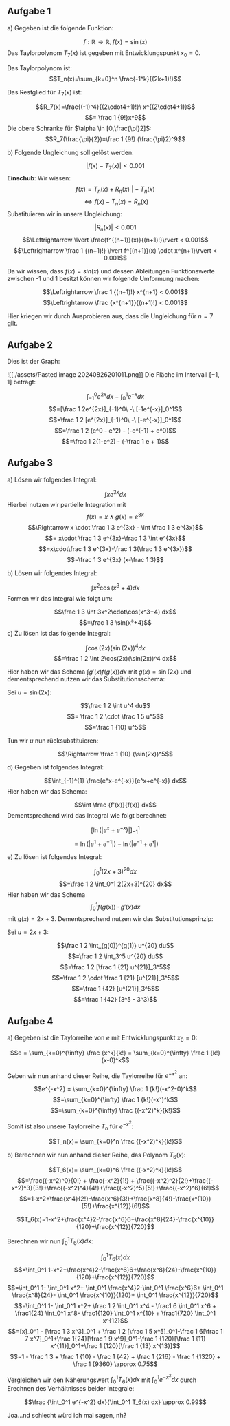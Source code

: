 ## Aufgabe 1

a) Gegeben ist die folgende Funktion:

$$f: \mathbb{R} \rightarrow \mathbb{R}, f(x)=\sin(x)$$
Das Taylorpolynom $T_7(x)$ ist gegeben mit Entwicklungspunkt $x_0=0$.

Das Taylorpolynom ist:
$$T_n(x)=\sum_{k=0}^n \frac{-1^k}{(2k+1)!}$$

Das Restglied für $T_7(x)$ ist:

$$R_7(x)=\frac{(-1)^4}{(2\cdot4+1)!}\ x^{(2\cdot4+1)}$$
$$= \frac 1 {9!}x^9$$
Die obere Schranke für $\alpha \in [0,\frac{\pi}2]$:
$$R_7(\frac{\pi}{2})=\frac 1 {9!} (\frac{\pi}2)^9$$

b) Folgende Ungleichung soll gelöst werden:

$$\lvert f(x)-T_7(x)\rvert < 0.001$$
**Einschub**:
Wir wissen:
$$f(x) = T_n(x) + R_n(x)\ \vert - T_n(x)$$
$$\Leftrightarrow f(x)-T_n(x) = R_n(x)$$
Substituieren wir in unsere Ungleichung:

$$\lvert R_n(x) \rvert < 0.001$$
$$\Leftrightarrow \lvert \frac{f^{(n+1)}(x)}{(n+1)!}\rvert < 0.001$$
$$\Leftrightarrow \frac 1 {(n+1)!}  \lvert f^{(n+1)}(x) \cdot x^{n+1}\rvert < 0.001$$

Da wir wissen, dass $f(x)=sin(x)$ und dessen Ableitungen Funktionswerte zwischen -1 und 1 besitzt können wir folgende Umformung machen:

$$\Leftrightarrow \frac 1 {(n+1)!} x^{n+1} < 0.001$$
$$\Leftrightarrow \frac {x^{n+1}}{(n+1)!} < 0.001$$

Hier kriegen wir durch Ausprobieren aus, dass die Ungleichung für $n = 7$ gilt.
## Aufgabe 2
Dies ist der Graph:

![[./assets/Pasted image 20240826201011.png]]
Die Fläche im Intervall $[-1, 1]$ beträgt:

$$\int_{-1}^0 e^{2x} dx - \int_0^1 e^{-x} dx$$
$$=[\frac 1 2e^{2x}]_{-1}^0\ -\ [-1e^{-x}]_0^1$$
$$=\frac 1 2 [e^{2x}]_{-1}^0\ -\ [-e^{-x}]_0^1$$
$$=\frac 1 2 (e^0 - e^2) - (-e^{-1} + e^0)$$
$$=\frac 1 2(1-e^2) - (-\frac 1 e + 1)$$

## Aufgabe 3

a) Lösen wir folgendes Integral:

$$\int xe^{3x} dx$$
Hierbei nutzen wir partielle Integration mit
$$f(x)=x \land g(x)=e^{3x}$$
$$\Rightarrow x \cdot \frac 1 3 e^{3x} - \int \frac 1 3 e^{3x}$$
$$= x\cdot \frac 1 3 e^{3x}-\frac 1 3 \int e^{3x}$$
$$=x\cdot\frac 1 3 e^{3x}-\frac 1 3(\frac 1 3 e^{3x})$$
$$=\frac 1 3 e^{3x} (x-\frac 1 3)$$

b) Lösen wir folgendes Integral: 

$$\int x^2\cos(x^3+4)dx$$
Formen wir das Integral wie folgt um:

$$\frac 1 3 \int 3x^2\cdot\cos(x^3+4) dx$$
$$=\frac 1 3 \sin(x³+4)$$
c) Zu lösen ist das folgende Integral:

$$\int \cos(2x)(\sin(2x))^4 dx$$
$$=\frac 1 2 \int 2\cos(2x)(\sin(2x))^4 dx$$

Hier haben wir das Schema $\int g'(x) f(g(x)) dx$ mit $g(x)=\sin(2x)$ und dementsprechend nutzen wir das Substitutionsschema:

Sei $u = \sin(2x)$:

$$\frac 1 2 \int u^4 du$$
$$= \frac 1 2 \cdot \frac 1 5 u^5$$
$$=\frac 1 {10} u^5$$

Tun wir $u$ nun rücksubstituieren:

$$\Rightarrow \frac 1 {10} (\sin(2x))^5$$


d) Gegeben ist folgendes Integral:

$$\int_{-1}^{1} \frac{e^x-e^{-x}}{e^x+e^{-x}} dx$$
Hier haben wir das Schema:

$$\int \frac {f'(x)}{f(x)} dx$$
Dementsprechend wird das Integral wie folgt berechnet:

$$[\ln(\lvert e^x+e^{-x})\rvert]_{-1}^1$$
$$=\ln(\lvert e^1+e^{-1}\rvert ) - \ln(\lvert e^{-1}+e¹\rvert )$$

e) Zu lösen ist folgendes Integral:

$$\int_0^1 (2x+3)^{20} dx$$
$$=\frac 1 2 \int_0^1 2(2x+3)^{20} dx$$
Hier haben wir das Schema $$\int_0^1 f(g(x))\cdot g'(x) dx$$ mit $g(x) = 2x+3$. Dementsprechend nutzen wir das Substitutionsprinzip:

Sei $u = 2x+3$:

$$\frac 1 2 \int_{g(0)}^{g(1)} u^{20} du$$
$$=\frac 1 2 \int_3^5 u^{20} du$$
$$=\frac 1 2 [\frac 1 {21} u^{21}]_3^5$$
$$=\frac 1 2 \cdot \frac 1 {21} [u^{21}]_3^5$$
$$=\frac 1 {42} [u^{21}]_3^5$$
$$=\frac 1 {42} (3^5 - 3^3)$$
## Aufgabe 4

a) Gegeben ist die Taylorreihe von $e$ mit Entwicklungspunkt $x_0 = 0$:

$$e = \sum_{k=0}^{\infty} \frac {x^k}{k!} = \sum_{k=0}^{\infty} \frac 1 {k!} (x-0)^k$$

Geben wir nun anhand dieser Reihe, die Taylorreihe für $e^{-x^2}$ an:

$$e^{-x^2} = \sum_{k=0}^{\infty} \frac 1 {k!}(-x^2-0)^k$$
$$=\sum_{k=0}^{\infty} \frac 1 {k!}(-x²)^k$$
$$=\sum_{k=0}^{\infty} \frac {(-x^2)^k}{k!}$$

Somit ist also unsere Taylorreihe $T_n$ für $e^{-x^2}$:

$$T_n(x)= \sum_{k=0}^n \frac {(-x^2)^k}{k!}$$

b) Berechnen wir nun anhand dieser Reihe, das Polynom $T_6(x)$:

$$T_6(x)= \sum_{k=0}^6 \frac {(-x^2)^k}{k!}$$$$=\frac{(-x^2)^0}{0!} + \frac{-x^2}{1!} + \frac{(-x^2)^2}{2!}+\frac{(-x^2)^3}{3!}+\frac{(-x^2)^4}{4!}+\frac{(-x^2)^5}{5!}+\frac{(-x^2)^6}{6!}$$
$$=1-x^2+\frac{x^4}{2!}-\frac{x^6}{3!}+\frac{x^8}{4!}-\frac{x^{10}}{5!}+\frac{x^{12}}{6!}$$

$$T_6(x)=1-x^2+\frac{x^4}2-\frac{x^6}6+\frac{x^8}{24}-\frac{x^{10}}{120}+\frac{x^{12}}{720}$$

Berechnen wir nun $\int_0^1 T_6(x) dx$:

$$\int_0^1 T_6(x) dx$$
$$=\int_0^1 1-x^2+\frac{x^4}2-\frac{x^6}6+\frac{x^8}{24}-\frac{x^{10}}{120}+\frac{x^{12}}{720}$$
$$=\int_0^1 1- \int_0^1 x^2+ \int_0^1 \frac{x^4}2-\int_0^1 \frac{x^6}6+ \int_0^1 \frac{x^8}{24}- \int_0^1 \frac{x^{10}}{120}+ \int_0^1 \frac{x^{12}}{720}$$
$$=\int_0^1 1- \int_0^1 x^2+ \frac 1 2 \int_0^1 x^4 - \frac1 6 \int_0^1 x^6 + \frac1{24} \int_0^1 x^8- \frac1{120} \int_0^1 x^{10} + \frac1{720} \int_0^1 x^{12}$$
$$=[x]_0^1 - [\frac 1 3 x^3]_0^1 + \frac 1 2 [\frac 1 5 x^5]_0^1-\frac 1 6[\frac 1 7 x^7]_0^1+\frac 1{24}[\frac 1 9 x^9]_0^1-\frac 1 {120}[\frac 1 {11} x^{11}]_0^1+\frac 1 {120}[\frac 1 {13} x^{13}]$$
$$=1 - \frac 1 3 + \frac 1 {10} - \frac 1 {42} + \frac 1 {216} - \frac 1 {1320} + \frac 1 {9360} \approx 0.75$$

Vergleichen wir den Näherungswert $\int_0^1 T_6(x) dx$ mit $\int_0^1 e^{-x^2} dx$ durch Erechnen des Verhältnisses beider Integrale:

$$\frac {\int_0^1 e^{-x^2} dx}{\int_0^1 T_6(x) dx} \approx 0.99$$

Joa...nd schlecht würd ich mal sagen, nh?